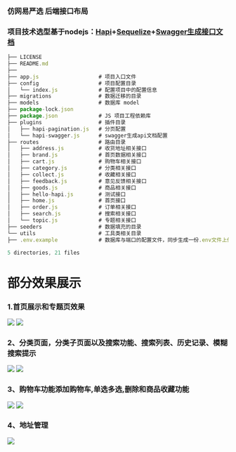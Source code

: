 ### 仿网易严选 后端接口布局
### 项目技术选型基于nodejs：[Hapi](https://hapijs.com/api)+[Sequelize](https://sequelize.readthedocs.io/en/v3/)+[Swagger生成接口文档](https://swagger.io/)

```js
├── LICENSE
├── README.md
├── 
├── app.js                   # 项目入口文件
├── config                   # 项目配置目录 
│   └── index.js             # 配置项目中的配置信息
├── migrations               # 数据迁移的目录
├── models                   # 数据库 model
├── package-lock.json
├── package.json             # JS 项目工程依赖库
├── plugins                  # 插件目录
│   ├── hapi-pagination.js   # 分页配置
│   └── hapi-swagger.js      # swagger生成api文档配置
├── routes                   # 路由目录
│   ├── address.js           # 收货地址相关接口
│   ├── brand.js             # 首页数据相关接口
│   ├── cart.js              # 购物车相关接口
│   ├── category.js          # 分类相关接口
│   ├── collect.js           # 收藏相关接口
│   ├── feedback.js          # 意见反馈相关接口
│   ├── goods.js             # 商品相关接口
│   ├── hello-hapi.js        # 测试接口
│   ├── home.js              # 首页接口
│   ├── order.js             # 订单相关接口
│   ├── search.js            # 搜索相关接口
│   └── topic.js             # 专题相关接口
├── seeders                  # 数据填充的目录
└── utils                    # 工具类相关目录
├── .env.example             # 数据库与端口的配置文件，同步生成一份.env文件上传到git仓库时隐藏

5 directories, 21 files
```

# 部分效果展示

### 1.首页展示和专题页效果

![](https://user-gold-cdn.xitu.io/2018/8/27/165793588dd8808f?w=323&h=571&f=gif&s=3649872)
![](https://user-gold-cdn.xitu.io/2018/8/25/165717735a9e3c60?w=327&h=573&f=gif&s=3983502)

### 2、分类页面，分类子页面以及搜索功能、搜索列表、历史记录、模糊搜索提示

![](https://user-gold-cdn.xitu.io/2018/8/25/1657185090f5d3cd?w=327&h=573&f=gif&s=884918)
![](https://user-gold-cdn.xitu.io/2018/8/25/1657188bf2746d85?w=327&h=573&f=gif&s=585295)

### 3、购物车功能添加购物车,单选多选,删除和商品收藏功能

![](https://user-gold-cdn.xitu.io/2018/8/25/165719656d9bdb5b?w=327&h=573&f=gif&s=1979300)
![](https://user-gold-cdn.xitu.io/2018/8/25/165719e76bd00f05?w=327&h=573&f=gif&s=1770550)

### 4、地址管理

![](https://user-gold-cdn.xitu.io/2018/8/25/165719e2d9b28ee1?w=327&h=573&f=gif&s=611343)
